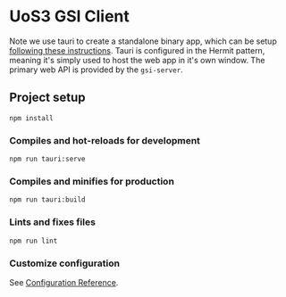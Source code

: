 # UoS3 GSI Client

Note we use tauri to create a standalone binary app, which can be setup
[following these instructions](https://tauri.studio/en/docs/getting-started/intro).
Tauri is configured in the Hermit pattern, meaning it's simply used to host the
web app in it's own window. The primary web API is provided by the
`gsi-server`. 

## Project setup
```
npm install
```

### Compiles and hot-reloads for development
```
npm run tauri:serve
```

### Compiles and minifies for production
```
npm run tauri:build
```

### Lints and fixes files
```
npm run lint
```

### Customize configuration
See [Configuration Reference](https://cli.vuejs.org/config/).
